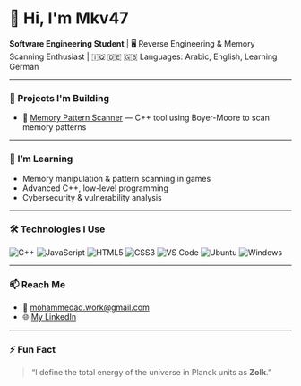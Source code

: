 # 👋 Hi, I'm Mkv47

**Software Engineering Student** | 🖥️ Reverse Engineering & Memory Scanning Enthusiast | 🇮🇶 🇩🇪 🇬🇧 Languages: Arabic, English, Learning German

---

### 🔧 Projects I'm Building

- 🧠 [Memory Pattern Scanner](https://github.com/Mkv47/Memory_Pattern_Scanner) — C++ tool using Boyer-Moore to scan memory patterns

---

### 🧠 I’m Learning

- Memory manipulation & pattern scanning in games  
- Advanced C++, low-level programming  
- Cybersecurity & vulnerability analysis  

---

### 🛠️ Technologies I Use

![C++](https://img.shields.io/badge/C++-00599C?style=flat&logo=c%2B%2B&logoColor=white)
![JavaScript](https://img.shields.io/badge/JavaScript-F7DF1E?style=flat&logo=javascript&logoColor=black)
![HTML5](https://img.shields.io/badge/HTML5-E34F26?style=flat&logo=html5&logoColor=white)
![CSS3](https://img.shields.io/badge/CSS3-1572B6?style=flat&logo=css3&logoColor=white)
![VS Code](https://img.shields.io/badge/VSCode-007ACC?style=flat&logo=visual%20studio%20code&logoColor=white)
![Ubuntu](https://img.shields.io/badge/Ubuntu-E95420?style=flat&logo=ubuntu&logoColor=white)
![Windows](https://img.shields.io/badge/Windows-0078D6?style=flat&logo=windows&logoColor=white)

---

### 📫 Reach Me

- 📧 mohammedad.work@gmail.com
- 🌐 [My LinkedIn](https://www.linkedin.com/in/mohammed-aldeewan/)

---

### ⚡ Fun Fact

> “I define the total energy of the universe in Planck units as **Zolk**.”
